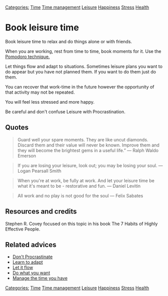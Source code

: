 [Categories:](../Categories/index.md) [Time](../Categories/Time.md) [Time management](../Categories/Time%20management.md) [Leisure](../Categories/Leisure.md) [Happiness](../Categories/Happiness.md) [Stress](../Categories/Stress.md) [Health](../Categories/Health.md)
# Book leisure time

Book leisure time to relax and do things alone or with friends.

When you are working, rest from time to time, book moments for it. Use the [Pomodoro technique.](https://en.wikipedia.org/wiki/Pomodoro_Technique)

Let things flow and adapt to situations. Sometimes leisure plans you want to do appear but you have not planned them. If you want to do them just do them.

You can recover that work-time in the future however the opportunity of that activity may not be repeated.

You will feel less stressed and more happy.

Be careful and don't confuse Leisure with Procrastination.

## Quotes

> Guard well your spare moments. They are like uncut diamonds. Discard them and their value will never be known. Improve them and they will become the brightest gems in a useful life.”
> ― Ralph Waldo Emerson

> If you are losing your leisure, look out; you may be losing your soul.
> ― Logan Pearsall Smith

> When you're at work, be fully at work. And let your leisure time be what it's meant to be - restorative and fun.
> ― Daniel Levitin

> All work and no play is not good for the soul ― Felix Sabates

## Resources and credits

Stephen R. Covey focused on this topic in his book The 7 Habits of Highly Effective People.

## Related advices

- [Don't Procrastinate](../Don't%20procrastinate/index.md)
- [Learn to adapt](../Learn%20to%20adapt/index.md)
- [Let it flow](../Let%20it%20flow/index.md)
- [Do what you want](../Do%20what%20you%20want/index.md)
- [Manage the time you have](../Manage%20the%20time%20you%20have/index.md)

[Categories:](../Categories/index.md) [Time](../Categories/Time.md) [Time management](../Categories/Time%20management.md) [Leisure](../Categories/Leisure.md) [Happiness](../Categories/Happiness.md) [Stress](../Categories/Stress.md) [Health](../Categories/Health.md)